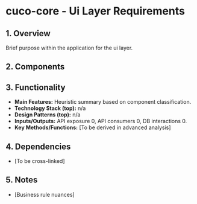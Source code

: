 # cuco-core - Ui Layer Requirements

## 1. Overview

Brief purpose within the application for the ui layer.

## 2. Components


## 3. Functionality

- **Main Features:** Heuristic summary based on component classification.
- **Technology Stack (top):** n/a
- **Design Patterns (top):** n/a
- **Inputs/Outputs:** API exposure 0, API consumers 0, DB interactions 0.
- **Key Methods/Functions:** [To be derived in advanced analysis]

## 4. Dependencies

- [To be cross-linked]

## 5. Notes

- [Business rule nuances]
